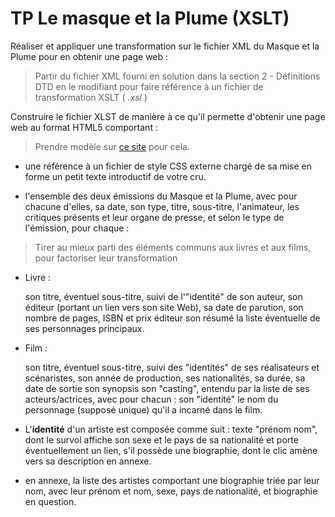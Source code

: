 # TP Le masque et la Plume (XSLT)
Réaliser et appliquer une transformation sur le fichier XML du Masque et la Plume pour en obtenir une page web :

> Partir du fichier XML fourni en solution dans la section 2 - Définitions DTD en le modifiant pour faire référence à un fichier de transformation XSLT ( *.xsl* )


Construire le fichier XLST de manière à ce qu'il permette d'obtenir une page web au format HTML5 comportant :

> Prendre modèle sur [ce site](http://edutechwiki.unige.ch/fr/Tutoriel_XSLT_débutant#Output_en_HTML5) pour cela.

* une référence à un fichier de style CSS externe chargé de sa mise en forme
un petit texte introductif de votre cru.

* l'ensemble des deux émissions du Masque et la Plume, avec pour chacune d'elles, sa date, son type, titre, sous-titre, l'animateur, les critiques présents et leur organe de presse, et selon le type de l'émission, pour chaque :

> Tirer au mieux parti des éléments communs aux livres et aux films, pour factoriser leur transformation 

  * Livre :

    son titre, éventuel sous-titre, suivi de l'"identité" de son auteur, son éditeur (portant un lien vers son site Web), sa date de parution, son nombre de pages, ISBN et prix éditeur
son résumé
la liste éventuelle de ses personnages principaux.
  * Film :
   
     son titre, éventuel sous-titre, suivi des "identités" de ses réalisateurs et scénaristes, son année de production, ses nationalités, sa durée, sa date de sortie
son synopsis
son "casting", entendu par la liste de ses acteurs/actrices, avec pour chacun :
son "identité"
le nom du personnage (supposé unique) qu'il a incarné dans le film.
  * L'**identité** d'un artiste est composée comme suit : texte "prénom nom", dont le survol affiche son sexe et le pays de sa nationalité et porte éventuellement un lien, s'il possède une biographie, dont le clic amène vers sa description en annexe.
  * en annexe, la liste des artistes comportant une biographie triée par leur nom, avec leur prénom et nom, sexe, pays de nationalité, et biographie en question.


